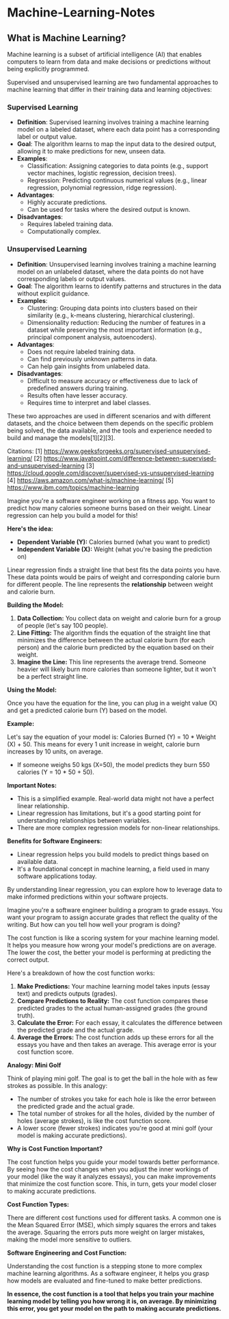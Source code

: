 # Machine-Learning-Notes
## What is Machine Learning?
Machine learning is a subset of artificial intelligence (AI) that enables computers to learn from data and make decisions or predictions without being explicitly programmed.

Supervised and unsupervised learning are two fundamental approaches to machine learning that differ in their training data and learning objectives:

### Supervised Learning
- **Definition**: Supervised learning involves training a machine learning model on a labeled dataset, where each data point has a corresponding label or output value.
- **Goal**: The algorithm learns to map the input data to the desired output, allowing it to make predictions for new, unseen data.
- **Examples**:
  - Classification: Assigning categories to data points (e.g., support vector machines, logistic regression, decision trees).
  - Regression: Predicting continuous numerical values (e.g., linear regression, polynomial regression, ridge regression).
- **Advantages**:
  - Highly accurate predictions.
  - Can be used for tasks where the desired output is known.
- **Disadvantages**:
  - Requires labeled training data.
  - Computationally complex.

### Unsupervised Learning
- **Definition**: Unsupervised learning involves training a machine learning model on an unlabeled dataset, where the data points do not have corresponding labels or output values.
- **Goal**: The algorithm learns to identify patterns and structures in the data without explicit guidance.
- **Examples**:
  - Clustering: Grouping data points into clusters based on their similarity (e.g., k-means clustering, hierarchical clustering).
  - Dimensionality reduction: Reducing the number of features in a dataset while preserving the most important information (e.g., principal component analysis, autoencoders).
- **Advantages**:
  - Does not require labeled training data.
  - Can find previously unknown patterns in data.
  - Can help gain insights from unlabeled data.
- **Disadvantages**:
  - Difficult to measure accuracy or effectiveness due to lack of predefined answers during training.
  - Results often have lesser accuracy.
  - Requires time to interpret and label classes.

These two approaches are used in different scenarios and with different datasets, and the choice between them depends on the specific problem being solved, the data available, and the tools and experience needed to build and manage the models[1][2][3].

Citations:
[1] https://www.geeksforgeeks.org/supervised-unsupervised-learning/
[2] https://www.javatpoint.com/difference-between-supervised-and-unsupervised-learning
[3] https://cloud.google.com/discover/supervised-vs-unsupervised-learning
[4] https://aws.amazon.com/what-is/machine-learning/
[5] https://www.ibm.com/topics/machine-learning

Imagine you're a software engineer working on a fitness app. You want to predict how many calories someone burns based on their weight. Linear regression can help you build a model for this!

**Here's the idea:**

* **Dependent Variable (Y):**  Calories burned (what you want to predict)
* **Independent Variable (X):**  Weight (what you're basing the prediction on)

Linear regression finds a straight line that best fits the data points you have. These data points would be pairs of weight and corresponding calorie burn for different people. The line represents the **relationship** between weight and calorie burn.

**Building the Model:**

1. **Data Collection:**  You collect data on weight and calorie burn for a group of people (let's say 100 people).
2. **Line Fitting:**  The algorithm finds the equation of the straight line that minimizes the difference between the actual calorie burn (for each person) and the calorie burn predicted by the equation based on their weight.
3. **Imagine the Line:**  This line represents the average trend. Someone heavier will likely burn more calories than someone lighter, but it won't be a perfect straight line.

**Using the Model:**

Once you have the equation for the line, you can plug in a weight value (X) and get a predicted calorie burn (Y) based on the model.

**Example:**

Let's say the equation of your model is: Calories Burned (Y) = 10 * Weight (X) + 50. This means for every 1 unit increase in weight, calorie burn increases by 10 units, on average.

* If someone weighs 50 kgs (X=50), the model predicts they burn 550 calories (Y = 10 * 50 + 50).

**Important Notes:**

* This is a simplified example. Real-world data might not have a perfect linear relationship.
* Linear regression has limitations, but it's a good starting point for understanding relationships between variables.
* There are more complex regression models for non-linear relationships.

**Benefits for Software Engineers:**

* Linear regression helps you build models to predict things based on available data. 
* It's a foundational concept in machine learning, a field used in many software applications today.

By understanding linear regression, you can explore how to leverage data to make informed predictions within your software projects.

Imagine you're a software engineer building a program to grade essays. You want your program to assign accurate grades that reflect the quality of the writing. But how can you tell how well your program is doing?

The cost function is like a scoring system for your machine learning model. It helps you measure how wrong your model's predictions are on average. The lower the cost, the better your model is performing at predicting the correct output.

Here's a breakdown of how the cost function works:

1. **Make Predictions:**  Your machine learning model takes inputs (essay text) and predicts outputs (grades).
2. **Compare Predictions to Reality:**  The cost function compares these predicted grades to the actual human-assigned grades (the ground truth).
3. **Calculate the Error:**  For each essay, it calculates the difference between the predicted grade and the actual grade.
4. **Average the Errors:**  The cost function adds up these errors for all the essays you have and then takes an average. This average error is your cost function score.

**Analogy: Mini Golf**

Think of playing mini golf. The goal is to get the ball in the hole with as few strokes as possible. In this analogy:

* The number of strokes you take for each hole is like the error between the predicted grade and the actual grade.
* The total number of strokes for all the holes, divided by the number of holes (average strokes), is like the cost function score.
* A lower score (fewer strokes) indicates you're good at mini golf (your model is making accurate predictions).

**Why is Cost Function Important?**

The cost function helps you guide your model towards better performance. By seeing how the cost changes when you adjust the inner workings of your model (like the way it analyzes essays), you can make improvements that minimize the cost function score. This, in turn, gets your model closer to making accurate predictions.

**Cost Function Types:**

There are different cost functions used for different tasks. A common one is the Mean Squared Error (MSE), which simply squares the errors and takes the average. Squaring the errors puts more weight on larger mistakes, making the model more sensitive to outliers.

**Software Engineering and Cost Function:**

Understanding the cost function is a stepping stone to more complex machine learning algorithms. As a software engineer, it helps you grasp how models are evaluated and fine-tuned to make better predictions.

**In essence, the cost function is a tool that helps you train your machine learning model by telling you how wrong it is, on average. By minimizing this error, you get your model on the path to making accurate predictions.**

